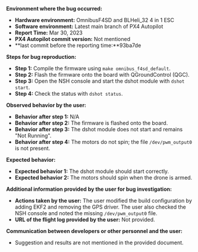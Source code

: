 **Environment where the bug occurred:**

- **Hardware environment:** OmnibusF4SD and BLHeli_32 4 in 1 ESC
- **Software environment:** Latest main branch of PX4 Autopilot
- **Report Time:** Mar 30, 2023
- **PX4 Autopilot commit version:** Not mentioned
- **last commit before the reporting time:**93ba7de

**Steps for bug reproduction:**

- **Step 1:** Compile the firmware using `make omnibus_f4sd_default`.
- **Step 2:** Flash the firmware onto the board with QGroundControl (QGC).
- **Step 3:** Open the NSH console and start the dshot module with `dshot start`.
- **Step 4:** Check the status with `dshot status`.

**Observed behavior by the user:**

- **Behavior after step 1:** N/A
- **Behavior after step 2:** The firmware is flashed onto the board.
- **Behavior after step 3:** The dshot module does not start and remains "Not Running".
- **Behavior after step 4:** The motors do not spin; the file `/dev/pwm_output0` is not present.

**Expected behavior:**

- **Expected behavior 1:** The dshot module should start correctly.
- **Expected behavior 2:** The motors should spin when the drone is armed.
  

**Additional information provided by the user for bug investigation:**

- **Actions taken by the user:** The user modified the build configuration by adding EKF2 and removing the GPS driver. The user also checked the NSH console and noted the missing `/dev/pwm_output0` file.
- **URL of the flight log provided by the user:** Not provided.

**Communication between developers or other personnel and the user:**

- Suggestion and results are not mentioned in the provided document.
